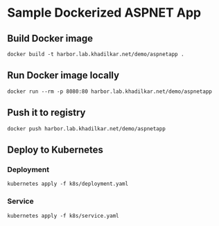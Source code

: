 # Sample Dockerized ASPNET App
## Build Docker image
```docker build -t harbor.lab.khadilkar.net/demo/aspnetapp .```

## Run Docker image locally
```docker run --rm -p 8080:80 harbor.lab.khadilkar.net/demo/aspnetapp```

## Push it to registry
```docker push harbor.lab.khadilkar.net/demo/aspnetapp```

## Deploy to Kubernetes

### Deployment
```kubernetes apply -f k8s/deployment.yaml```

### Service
```kubernetes apply -f k8s/service.yaml```